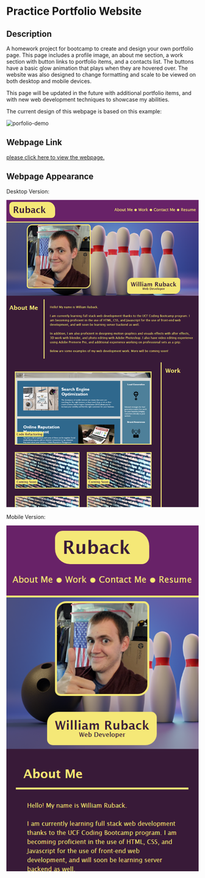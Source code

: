 # Practice Portfolio Website

## Description

A homework project for bootcamp to create and design your own portfolio page. This page includes a profile image, an about me section, a work section with button links to portfolio items, and a contacts list. The buttons have a basic glow animation that plays when they are hovered over. The website was also designed to change formatting and scale to be viewed on both desktop and mobile devices.

This page will be updated in the future with additional portfolio items, and with new web development techniques to showcase my abilities.

The current design of this webpage is based on this example:

![porfolio-demo](README-assets/02-advanced-css-homework-demo.gif)

## Webpage Link

[please click here to view the webpage.](https://wruback.github.io/WR-practice-portfolio-website/)

## Webpage Appearance

Desktop Version:

![desktop-screenshot](README-assets/desktop-portfolio.png)


Mobile Version:

![mobile-version](README-assets/mobile-portfolio.png)
